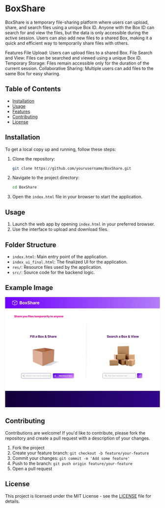 # BoxShare

BoxShare is a temporary file-sharing platform where users can upload, share, and search files using a unique Box ID. Anyone with the Box ID can search for and view the files, but the data is only accessible during the active session. Users can also add new files to a shared Box, making it a quick and efficient way to temporarily share files with others.

Features
File Upload: Users can upload files to a shared Box.
File Search and View: Files can be searched and viewed using a unique Box ID.
Temporary Storage: Files remain accessible only for the duration of the current session.
Collaborative Sharing: Multiple users can add files to the same Box for easy sharing.

  
## Table of Contents

- [Installation](#installation)
- [Usage](#usage)
- [Features](#features)
- [Contributing](#contributing)
- [License](#license)
  
## Installation

To get a local copy up and running, follow these steps:

1. Clone the repository:

   ```bash
   git clone https://github.com/yourusername/BoxShare.git
   ```

2. Navigate to the project directory:

   ```bash
   cd BoxShare
   ```

3. Open the `index.html` file in your browser to start the application.

## Usage

1. Launch the web app by opening `index.html` in your preferred browser.
2. Use the interface to upload and download files.

## Folder Structure

- `index.html`: Main entry point of the application.
- `index_ui_final.html`: The finalized UI for the application.
- `res/`: Resource files used by the application.
- `src/`: Source code for the backend logic.

## Example Image

![BoxShare](res/box-share-ui-image.jpg)


## Contributing

Contributions are welcome! If you'd like to contribute, please fork the repository and create a pull request with a description of your changes.

1. Fork the project
2. Create your feature branch: `git checkout -b feature/your-feature`
3. Commit your changes: `git commit -m 'Add some feature'`
4. Push to the branch: `git push origin feature/your-feature`
5. Open a pull request

## License

This project is licensed under the MIT License - see the [LICENSE](LICENSE) file for details.

